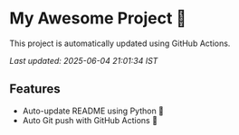 # My Awesome Project 🚀

This project is automatically updated using GitHub Actions.

_Last updated: 2025-06-04 21:01:34 IST_

## Features
- Auto-update README using Python 🐍
- Auto Git push with GitHub Actions 🤖
